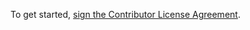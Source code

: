 To get started, <a href="https://www.clahub.com/agreements/eHealthAfrica/gather">sign the Contributor License Agreement</a>.
